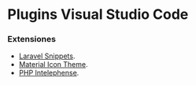 # Plugins Visual Studio Code
### Extensiones
* [Laravel Snippets](https://marketplace.visualstudio.com/items?itemName=onecentlin.laravel-blade).
* [Material Icon Theme](https://marketplace.visualstudio.com/items?itemName=PKief.material-icon-theme).
* [PHP Intelephense](https://marketplace.visualstudio.com/items?itemName=bmewburn.vscode-intelephense-client).
